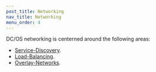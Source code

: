 ```yaml
---
post_title: Networking
nav_title: Networking
menu_order: 4
---
```


DC/OS networking is centerned around the following areas:

- [Service-Discovery](/docs/1.9/usage/networking/service-discovery/).
- [Load-Balancing](/docs/1.9/usage/networking/load-balancing/).
- [Overlay-Networks](/docs/1.9/usage/networking/overlay-networks/).
